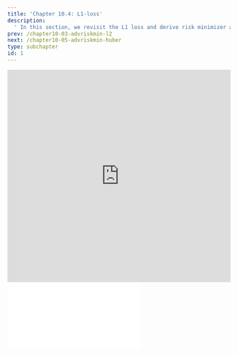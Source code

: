 ```yaml
---
title: 'Chapter 10.4: L1-loss'
description:
  ' In this section, we revisit the L1 loss and derive risk minimizer and optimal constant model. '
prev: /chapter10-03-advriskmin-l2
next: /chapter10-05-advriskmin-huber
type: subchapter
id: 1
---
```



<!-- Hier jetzt die neuen Links einpflegen -->


<exercise id="1" title="Video Lecture">
<iframe width="100%" height="480" src="https://www.youtube.com/embed/UkvR9O7mm2g" frameborder="0" allow="accelerometer; autoplay; encrypted-media; gyroscope; picture-in-picture" allowfullscreen></iframe>
</exercise>



<exercise id="2" title="Slides">
<object data="pdfs/10/slides-regression-l1.pdf" type="application/pdf" style="width:100%;height:480px">
    <embed src="pdfs/10/slides-regression-l1.pdf" type="application/pdf" />
</object>
</exercise>


